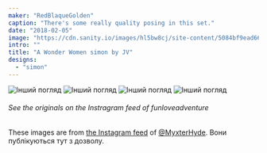 ```yaml
---
maker: "RedBlaqueGolden"
caption: "There's some really quality posing in this set."
date: "2018-02-05"
image: "https://cdn.sanity.io/images/hl5bw8cj/site-content/5084bf9ead668c3ddd3a8ff4fd9a9ea4866d3d1a-1080x1080.jpg"
intro: ""
title: "A Wonder Women simon by JV"
designs:
  - "simon"
---
```


![Інший погляд](https://posts.freesewing.org/uploads/wonder_woman_simon_view2_a8f4c2e951.jpg "Інший погляд") ![Інший погляд](https://posts.freesewing.org/uploads/wonder_woman_simon_view3_c4357bf70f.jpg "Інший погляд") ![Інший погляд](https://posts.freesewing.org/uploads/wonder_woman_simon_view4_b6b74a2fe6.jpg "Інший погляд") ![Інший погляд](https://posts.freesewing.org/uploads/wonder_woman_simon_view5_6e42e949af.jpg "Інший погляд")

<Note>

###### See the originals on the Instragram feed of funloveadventure

These images are from 
[the Instagram feed](https://www.instagram.com/myxterhyde/)
of [@MyxterHyde](/users/MyxterHyde).
Вони публікуються тут з дозволу.

</Note>
